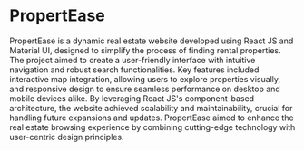 # PropertEase
PropertEase is a dynamic real estate website developed using React JS and Material UI, designed to simplify the process of finding rental properties. The project aimed to create a user-friendly interface with intuitive navigation and robust search functionalities. Key features included interactive map integration, allowing users to explore properties visually, and responsive design to ensure seamless performance on desktop and mobile devices alike. By leveraging React JS's component-based architecture, the website achieved scalability and maintainability, crucial for handling future expansions and updates. PropertEase aimed to enhance the real estate browsing experience by combining cutting-edge technology with user-centric design principles.

